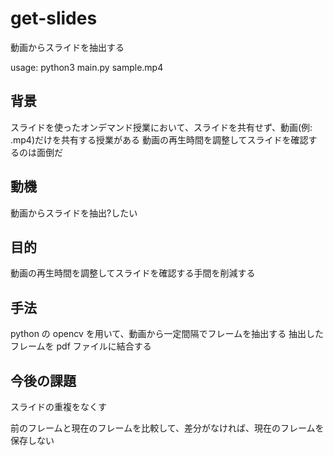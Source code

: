 # get-slides

動画からスライドを抽出する

usage: python3 main.py sample.mp4

## 背景

  スライドを使ったオンデマンド授業において、スライドを共有せず、動画(例: .mp4)だけを共有する授業がある
  動画の再生時間を調整してスライドを確認するのは面倒だ

## 動機

  動画からスライドを抽出?したい

## 目的
    
  動画の再生時間を調整してスライドを確認する手間を削減する

## 手法

  python の opencv を用いて、動画から一定間隔でフレームを抽出する
  抽出したフレームを pdf ファイルに結合する
  
## 今後の課題

  スライドの重複をなくす

  前のフレームと現在のフレームを比較して、差分がなければ、現在のフレームを保存しない
